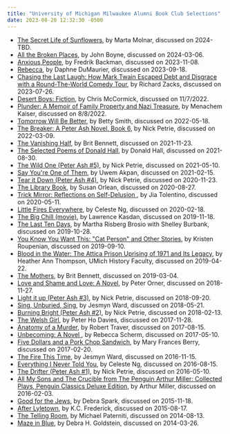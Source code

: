 ```yaml
---
title: "University of Michigan Milwaukee Alumni Book Club Selections"
date: 2023-08-20 12:32:30 -0500
---
```

* [The Secret Life of Sunflowers](https://bookshop.org/p/books/the-secret-life-of-sunflowers-dana-marton/18833289), by Marta Molnar, discussed on 2024-TBD.
* [All the Broken Places](https://bookshop.org/p/books/all-the-broken-places-john-boyne/18490723), by John Boyne, discussed on 2024-03-06.
* [Anxious People](https://bookshop.org/p/books/anxious-people-fredrik-backman/18771844), by Fredrik Backman, discussed on 2023-11-08.
* [Rebecca](https://bookshop.org/p/books/rebecca-daphne-du-maurier/8585579), by Daphne DuMaurier, discussed on 2023-09-18.
* [Chasing the Last Laugh: How Mark Twain Escaped Debt and Disgrace with a Round-The-World Comedy Tour](https://bookshop.org/books/chasing-the-last-laugh-how-mark-twain-escaped-debt-and-disgrace-with-a-round-the-world-comedy-tour/), by Richard Zacks, discussed on 2023-07-26.
* [Desert Boys: Fiction](https://bookshop.org/books/desert-boys-fiction/), by Chris McCormick, discussed on 11/7/2022.
* [Plunder: A Memoir of Family Property and Nazi Treasure](https://bookshop.org/books/plunder-a-memoir-of-family-property-and-nazi-treasure-9780358699170), by Menachem Kaiser, discussed on 8/8/2022.
* [Tomorrow Will Be Better](https://bookshop.org/books/tomorrow-will-be-better/), by Betty Smith, discussed on 2022-05-18.
* [The Breaker: A Peter Ash Novel, Book 6](https://bookshop.org/books/the-breaker-9781432883638), by Nick Petrie, discussed on 2022-03-09.
* [The Vanishing Half](https://bookshop.org/books/the-vanishing-half-9780525536291), by Brit Bennett, discussed on 2021-11-23.
* [The Selected Poems of Donald Hall](https://bookshop.org/books/the-selected-poems-of-donald-hall/9781328745606), by Donald Hall, discussed on 2021-08-30.
* [The Wild One (Peter Ash #5)](https://bookshop.org/books/the-wild-one-9780525535447/9780593188057), by Nick Petrie, discussed on 2021-05-10.
* [Say You're One of Them](https://bookshop.org/books/say-you-re-one-of-them/9780316086370), by Uwem Akpan, discussed on 2021-02-15.
* [Tear it Down (Peter Ash #4)](https://www.amazon.com/dp/B07CKFBW65), by Nick Petrie, discussed on 2020-11-23.
* [The Library Book](https://www.amazon.com/dp/B07CL5ZLHX), by Susan Orlean, discussed on 2020-08-27.
* [Trick Mirror: Reflections on Self-Delusion ](https://www.amazon.com/dp/B07L2JGLZ9), by Jia Tolentino, discussed on 2020-05-11.
* [Little Fires Everywhere](https://www.amazon.com/dp/B01N4VW75U), by Celeste Ng, discussed on 2020-02-18.
* [The Big Chill (movie)](https://www.amazon.com/dp/B00OQXLI58), by Lawrence Kasdan, discussed on 2019-11-18.
* [The Last Ten Days](https://www.amazon.com/dp/B07TJVW7TR), by Martha Risberg Brosio with Shelley Burbank, discussed on 2019-10-28.
* [You Know You Want This: "Cat Person" and Other Stories](https://www.amazon.com/dp/B07G2L2Y4T), by Kristen Roupenian, discussed on 2019-09-10.
* [Blood in the Water: The Attica Prison Uprising of 1971 and Its Legacy](https://www.amazon.com/dp/B018PD2JJ8), by Heather Ann Thompson, UMich History Faculty, discussed on 2019-04-22.
* [The Mothers](https://www.amazon.com/dp/B01BD1SSO4), by Brit Bennett, discussed on 2019-03-04.
* [Love and Shame and Love: A Novel](https://www.amazon.com/dp/B004RD84WW), by Peter Orner, discussed on 2018-11-27.
* [Light it up (Peter Ash #3)](https://www.amazon.com/dp/B0727MJKWQ), by Nick Petrie, discussed on 2018-09-20.
* [Sing, Unburied, Sing](https://www.amazon.com/dp/B01M9I7CRC), by Jesmyn Ward, discussed on 2018-05-21.
* [Burning Bright (Peter Ash #2)](https://www.amazon.com/dp/B01EH1EKDK), by Nick Petrie, discussed on 2018-02-13.
* [The Welsh Girl](https://www.amazon.com/dp/B004H1UEEK), by Peter Ho Davies, discussed on 2017-11-28.
* [Anatomy of a Murder](https://www.amazon.com/dp/B00699QULE), by Robert Traver, discussed on 2017-08-15.
* [Unbecoming: A Novel ](https://www.amazon.com/dp/B00LFZ86DM), by Rebecca Scherm, discussed on 2017-05-10.
* [Five Dollars and a Pork Chop Sandwich](https://www.amazon.com/dp/B00ZNG3LFW), by Mary Frances Berry, discussed on 2017-02-20.
* [The Fire This Time](https://www.amazon.com/dp/B01B1U2ZMS), by Jesmyn Ward, discussed on 2016-11-15.
* [Everything I Never Told You](https://www.amazon.com/dp/B00G3L7V0C), by Celeste Ng, discussed on 2016-08-15.
* [The Drifter (Peter Ash #1)](https://www.amazon.com/dp/B00SA5KHEG), by Nick Petrie, discussed on 2016-05-10.
* [All My Sons and The Crucible from The Penguin Arthur Miller: Collected Plays, Penguin Classics Deluxe Edition](https://www.amazon.com/dp/B00V4783IE), by Arthur Miller, discussed on 2016-02-03.
* [Good for the Jews](https://www.amazon.com/dp/B00ZJF4XE0), by Debra Spark, discussed on 2015-11-18.
* [After Lyletown](https://www.amazon.com/dp/B005ECMCAK), by K.C. Frederick, discussed on 2015-08-17.
* [The Telling Room](https://www.amazon.com/dp/B00BABTA0Y), by Michael Paterniti, discussed on 2014-08-13.
* [Maze in Blue](https://www.amazon.com/dp/B0083ZODHU), by Debra H. Goldstein, discussed on 2014-03-26.
